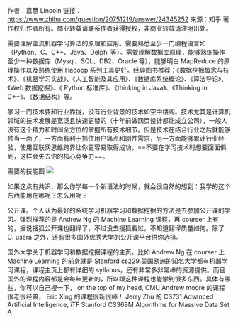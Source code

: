 作者：嘉慧 Lincoln
链接：https://www.zhihu.com/question/20751219/answer/24345252
来源：知乎
著作权归作者所有。商业转载请联系作者获得授权，非商业转载请注明出处。

需要理解主流机器学习算法的原理和应用。需要熟悉至少一门编程语言如（Python、C、C++、Java、Delphi 等）。需要理解数据库原理，能够熟练操作至少一种数据库（Mysql、SQL、DB2、Oracle 等），能够明白 MapReduce 的原理操作以及熟练使用 Hadoop 系列工具更好。经典图书推荐：《数据挖掘概念与技术》、《机器学习实战》、《人工智能及其应用》、《数据库系统概论》、《算法导论》、《Web 数据挖掘》、《 Python 标准库》、《thinking in Java》、《Thinking in C++》、《数据结构》等。

学习一门技术要和行业靠拢，没有行业背景的技术如空中楼阁。技术尤其是计算机领域的技术发展是宽泛且快速更替的（十年前做网页设计都能成立公司），一般人没有这个精力和时间全方位的掌握所有技术细节。但是技术在结合行业之后就能够独当一面了，一方面有利于抓住用户痛点和刚性需求，另一方面能够累计行业经验，使用互联网思维跨界让你更容易取得成功。==不要在学习技术时想要面面俱到，这样会失去你的核心竞争力==。

需要的技能图
![](https://pic4.zhimg.com/80/e0564c41744a3ea5da7ba8242b6d3f5e_720w.jpg)

如果这点有共识，那么你学每一个新语法的时候，就会很自然的想到：我学的这个东西能用在哪呢？怎么用呢？

公开课。个人认为最好的系统学习机器学习和数据挖掘的方法是去参加公开课的学习。强烈推荐的是 Andrew Ng 的 Machine Learning 课程，再 courser 上有的，据说搜狐公开课也翻译了，不过没去搜狐看过，不知道翻译质量如何。除了 C. usera 之外，还有很多国外优秀大学的公开课平台供你选择。

国外大学关于机器学习和数据挖掘课程的主页。比如 Andrew Ng 在 courser 上 Machine Learning 的前身就是 Stanford cs229.美国欧洲的知名大学都有机器学习课程，课程主页上都有详细的 syllabus，还有非常多非常棒的资源提供。而且国外的课程内容都是会每年更新的，所以跟这种课程也能学到很多东西。具体有哪些，你可以自己搜一下， on the top of my head, CMU Andrew moore 的课程很老很经典， Eric Xing 的课程很新很棒！ Jerry Zhu 的 CS731
Advanced Artificial Intelligence, iTF Stanford CS369M Algorithms for Massive Data Set A
